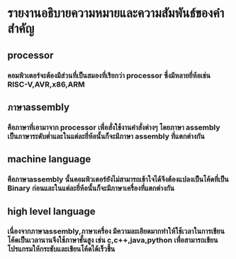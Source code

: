 # รายงานอธิบายความหมายและความสัมพันธ์ของคำสำคัญ
## processor
### คอมพิวเตอร์จะต้องมีส่วนที่เป็นสมองที่เรียกว่า processor ซึ่งมีหลายยี่ห้อเช่น RISC-V,AVR,x86,ARM
## ภาษาassembly
### คือภาษาที่เอามาจาก processor เพื่อสั่งใช้งานคำสั่งต่างๆ โดยภาษา assembly เป็นภาษาระดับต่ำและในแต่ละยี่ห้อนั้นก็จะมีภาษา assembly ที่แตกต่างกัน
## machine language
### คือภาษาassembly นั้นคอมพิวเตอร์ยังไม่สามารถเข้าใจได้จึงต้องแปลงเป็นโค้ดที่เป็น Binary ก่อนและในแต่ละยี่ห้อนั้นก็จะมีภาษาเครื่องที่แตกต่างกัน
## high level language
### เนื่องจากภาษาassembly,ภาษาเครื่อง มีความละเอียดมากทำให้ใช้เวลาในการเขียนโค้ดเป็นเวลานานจึงใช้ภาษาชั้นสูง เช่น c,c++,java,python เพื่อสามารถเขียนโปรแกรมให้กระชับและเขียนโค้ดได้เร็วขึ้น
